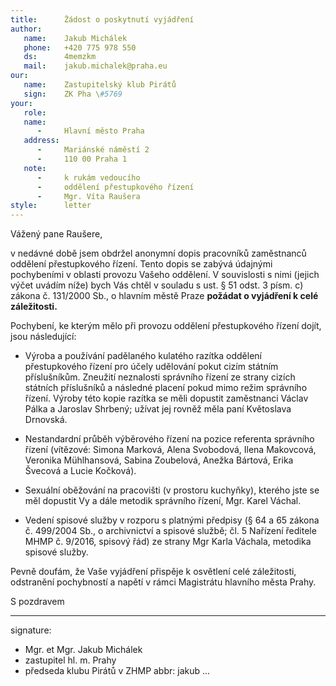 ```yaml
---
title:      Žádost o poskytnutí vyjádření
author:
   name:    Jakub Michálek
   phone:   +420 775 978 550
   ds:      4memzkm
   mail:    jakub.michalek@praha.eu
our:
   name:    Zastupitelský klub Pirátů
   sign:    ZK Pha \#5769
your:
   role:    
   name:    
      -     Hlavní město Praha
   address:
      -     Mariánské náměstí 2
      -     110 00 Praha 1
   note:    
      -     k rukám vedoucího 
      -     oddělení přestupkového řízení
      -     Mgr. Víta Raušera
style:      letter
---
```


Vážený pane Raušere,

v nedávné době jsem obdržel anonymní dopis pracovníků zaměstnanců oddělení přestupkového řízení. Tento dopis se zabývá údajnými pochybeními v oblasti provozu Vašeho oddělení. V souvislosti s nimi (jejich výčet uvádím níže) bych Vás chtěl v souladu s ust. § 51 odst. 3 písm. c) zákona č. 131/2000 Sb., o hlavním městě Praze **požádat o vyjádření k celé záležitosti.** 

Pochybení, ke kterým mělo při provozu oddělení přestupkového řízení dojít, jsou následující: 

* Výroba a používání padělaného kulatého razítka oddělení přestupkového řízení pro účely udělování pokut cizím státním příslušníkům. Zneužití neznalosti správního řízení ze strany cizích státních příslušníků a následné placení pokud mimo režim správního řízení. Výroby této kopie razítka se měli dopustit zaměstnanci Václav Pálka a Jaroslav Shrbený; užívat jej rovněž měla paní Květoslava Drnovská.

* Nestandardní průběh výběrového řízení na pozice referenta správního řízení (vítězové: Simona Marková, Alena Svobodová, Ilena Makovcová, Veronika Mühlhansová, Sabina Zoubelová, Anežka Bártová, Erika Švecová a Lucie Kočková).

* Sexuální oběžování na pracovišti (v prostoru kuchyňky), kterého jste se měl dopustit Vy a dále metodik správního řízení, Mgr. Karel Váchal.

* Vedení spisové služby v rozporu s platnými předpisy (§ 64 a 65 zákona č. 499/2004 Sb., o archivnictví a spisové službě; čl. 5 Nařízení ředitele MHMP č. 9/2016, spisový řád) ze strany Mgr Karla Váchala, metodika spisové služby.

Pevně doufám, že Vaše vyjádření přispěje k osvětlení celé záležitosti, odstranění pochybností a napětí v rámci Magistrátu hlavního města Prahy.

S pozdravem

---
signature: 
  - Mgr. et Mgr. Jakub Michálek
  - zastupitel hl. m. Prahy
  - předseda klubu Pirátů v ZHMP
abbr:       jakub
...
